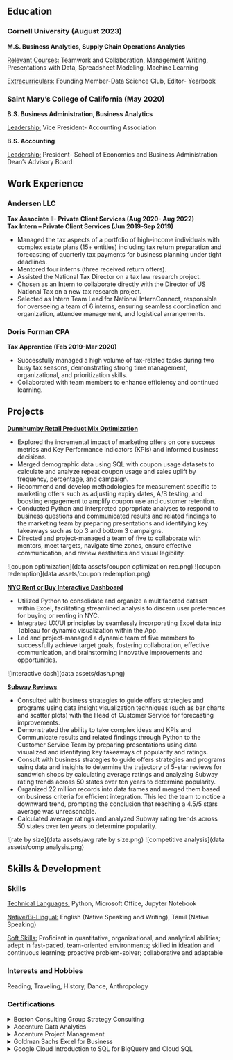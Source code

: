## Education

### Cornell University (August 2023)
**M.S. Business Analytics, Supply Chain Operations Analytics**

<u>Relevant Courses:</u> Teamwork and Collaboration, Management Writing, Presentations with Data, Spreadsheet Modeling, Machine Learning  

<u>Extracurriculars:</u> Founding Member-Data Science Club, Editor- Yearbook 

### Saint Mary’s College of California (May 2020)
**B.S. Business Administration, Business Analytics**

<u>Leadership:</u> Vice President- Accounting Association

**B.S. Accounting**

<u>Leadership:</u> President- School of Economics and Business Administration Dean’s Advisory Board

## Work Experience

### Andersen LLC

**Tax Associate II- Private Client Services (Aug 2020- Aug 2022)**  
**Tax Intern – Private Client Services (Jun 2019-Sep 2019)**  

- Managed the tax aspects of a portfolio of high-income individuals with complex estate plans (15+ entities) including tax return preparation and forecasting of quarterly tax payments for business planning under tight deadlines.
- Mentored four interns (three received return offers).
- Assisted the National Tax Director on a tax law research project.
- Chosen as an Intern to collaborate directly with the Director of US National Tax on a new tax research project.
- Selected as Intern Team Lead for National InternConnect, responsible for overseeing a team of 6 interns, ensuring seamless coordination and organization, attendee management, and logistical arrangements.

### Doris Forman CPA

**Tax Apprentice (Feb 2019-Mar 2020)** 

- Successfully managed a high volume of tax-related tasks during two busy tax seasons, demonstrating strong time management, organizational, and prioritization skills.
- Collaborated with team members to enhance efficiency and continued learning.

## Projects

[**Dunnhumby Retail Product Mix Optimization** ](https://github.com/Nisha-Ramasubramonian/Dunnhumby-Store-Analysis)

-	Explored the incremental impact of marketing offers on core success metrics and Key Performance Indicators (KPIs) and informed business decisions. 
-	Merged demographic data using SQL with coupon usage datasets to calculate and analyze repeat coupon usage and sales uplift by frequency, percentage, and campaign. 
-	Recommend and develop methodologies for measurement specific to marketing offers such as adjusting expiry dates, A/B testing, and boosting engagement to amplify coupon use and 
  customer retention.  
-	Conducted Python and interpreted appropriate analyses to respond to business questions and communicated results and related findings to the marketing team by preparing presentations and identifying key takeaways such as top 3 and bottom 3 campaigns.
-	Directed and project-managed a team of five to collaborate with mentors, meet targets, navigate time zones, ensure effective communication, and review aesthetics and visual 
  legibility.

  ![coupon optimization](data assets/coupon optimization rec.png)
 ![coupon redemption](data assets/coupon redemption.png)

  
[**NYC Rent or Buy Interactive Dashboard** ](https://github.com/Nisha-Ramasubramonian/NYC-Rental-Interactive-Dash)

-	Utilized Python to consolidate and organize a multifaceted dataset within Excel, facilitating streamlined analysis to discern user preferences for buying or renting in NYC.
-	Integrated UX/UI principles by seamlessly incorporating Excel data into Tableau for dynamic visualization within the App. 
-	Led and project-managed a dynamic team of five members to successfully achieve target goals, fostering collaboration, effective communication, and brainstorming innovative 
  improvements and opportunities.

  ![interactive dash](data assets/dash.png)


[**Subway Reviews** ](https://github.com/Nisha-Ramasubramonian/Subway-Reviews)

-	Consulted with business strategies to guide offers strategies and programs using data insight visualization techniques (such as bar charts and scatter plots) with the Head of Customer Service for forecasting improvements.
-	Demonstrated the ability to take complex ideas and KPIs and Communicate results and related findings through Python to the Customer Service Team by preparing presentations using data visualized and identifying key takeaways of popularity and ratings. 
-	Consult with business strategies to guide offers strategies and programs using data and insights to determine the trajectory of 5-star reviews for sandwich shops by calculating average ratings and analyzing Subway rating trends across 50 states over ten years to determine popularity.
-	Organized 22 million records into data frames and merged them based on business criteria for efficient integration. This led the team to notice a downward trend, prompting the conclusion that reaching a 4.5/5 stars average was unreasonable.
-	Calculated average ratings and analyzed Subway rating trends across 50 states over ten years to determine popularity. 

 ![rate by size](data assets/avg rate by size.png)
 ![competitive analysis](data assets/comp analysis.png)
 
 

## Skills & Development

### Skills
<u>Technical Languages:</u> Python, Microsoft Office, Jupyter Notebook

<u>Native/Bi-Lingual:</u> English (Native Speaking and Writing), Tamil (Native Speaking)

<u>Soft Skills:</u> Proficient in quantitative, organizational, and analytical abilities; adept in fast-paced, team-oriented environments; skilled in ideation and continuous learning; proactive problem-solver; collaborative and adaptable


### Interests and Hobbies
Reading, Traveling, History, Dance, Anthropology

### Certifications

 <details>
  <summary>Boston Consulting Group Strategy Consulting</summary>
  <img src="data assets/data assets/BCG Strat Consult.pdf.jpg" alt="Boston Consulting Group Strategy Consulting">
</details>

 <details>
  <summary>Accenture Data Analytics</summary>
  <img src="data assets/data assets/Acc Data Analytics  copy.pdf.jpg" alt="Accenture Data Analytics">
</details>

 <details>
  <summary>Accenture Project Management</summary>
  <img src="data assets/data assets/Acc PM.pdf.jpg" alt="Boston Consulting Group Strategy Consulting">
</details>

 <details>
  <summary>Goldman Sachs Excel for Business</summary>
  <img src="data assets/data assets/GS Excel.pdf.jpg" alt="Goldman Sachs Excel for Business">
</details>

 <details>
  <summary>Google Cloud Introduction to SQL for BigQuery and Cloud SQL</summary>
  <img src="data assets/data assets/Google Cloud SQL.pdf.jpg" alt="Google Cloud Introduction to SQL for BigQuery and Cloud SQL">
</details>

